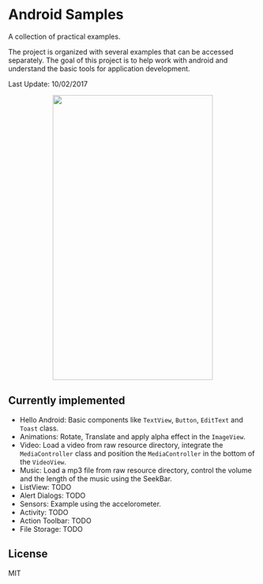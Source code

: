 Android Samples
=========

A collection of practical examples.

The project is organized with several examples that can be accessed separately. The goal of this project is to help work with android and understand the basic tools for application development.

Last Update: 10/02/2017

<p align="center">
  <img width="324" height="576" src="https://user-images.githubusercontent.com/5301914/31084117-f675c72c-a769-11e7-8483-43d5d9fb1fee.png">
</p>

Currently implemented
----

 - Hello Android: Basic components like `TextView`, `Button`, `EditText` and `Toast` class.
 - Animations: Rotate, Translate and apply alpha effect in the `ImageView`.
 - Video: Load a video from raw resource directory, integrate the `MediaController` class and position the `MediaController` in the bottom of the `VideoView`.
 - Music: Load a mp3 file from raw resource directory, control the volume and the length of the music using the SeekBar.
 - ListView: TODO
 - Alert Dialogs: TODO
 - Sensors: Example using the accelorometer.
 - Activity: TODO
 - Action Toolbar: TODO
 - File Storage: TODO

License
----

MIT
